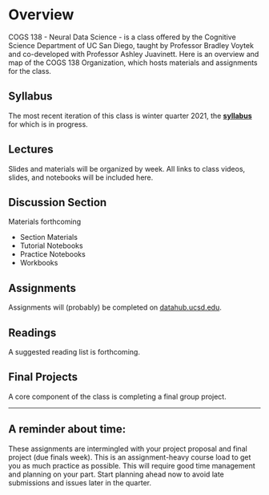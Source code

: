 # Overview

COGS 138 - Neural Data Science - is a class offered by the Cognitive Science Department of UC San Diego, taught by Professor Bradley Voytek and co-developed with Professor Ashley Juavinett. Here is an overview and map of the COGS 138 Organization, which hosts materials and assignments for the class.

## Syllabus 

The most recent iteration of this class is winter quarter 2021, the [**syllabus**](https://github.com/NeuralDataScience/Overview/blob/master/COGS138_draft_syllabus.pdf) for which is in progress.

## Lectures

Slides and materials will be organized by week. All links to class videos, slides, and notebooks will be included here.

## Discussion Section

Materials forthcoming

* Section Materials
* Tutorial Notebooks
* Practice Notebooks
* Workbooks

## Assignments

Assignments will (probably) be completed on [datahub.ucsd.edu](http://datahub.ucsd.edu).

## Readings

A suggested reading list is forthcoming.

## Final Projects

A core component of the class is completing a final group project.

---

## A reminder about time: 

These assignments are intermingled with your project proposal and final project (due finals week). This is an assignment-heavy course load to get you as much practice as possible. This will require good time management and planning on your part. Start planning ahead now to avoid late submissions and issues later in the quarter.
